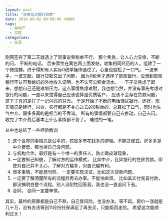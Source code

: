```yaml
---
layout: post
title: "买房记之银行贷款"
date: 2016-09-02 00:00:00 +0000
tags: 
  - 房地产
  - 买房
categories:
  - 生活
---
```


  刚网签完了第二天就遇上了同事说零税单不行， 那个焦急，让人心力交瘁，不断的问， 不断的电话。
后来索性在篱笆网上面发帖，收集相同经历的人，组建了一个微信群。终于得知有人实际0税单操作通过了。心里也就松了一口气。
一波未平，一波又起，银行贷款又出了问题， 因为0税单才选择了邮政银行，没想到邮政银行不认可我媳妇的外地收入证明，也不认可公积金流水。
一下子又焦虑了起来，想想自己还是难堪压力。这点事情焦虑难耐，我也想当然，并没有事先考虑过银行的问题，一直以来觉得自己应该也算是优质客户，
应该不会存在贷款问题，这下子真的是打了一记闪亮的耳光。
于是开始了不断的电话骚扰银行，还好，现实情况是建行，兴业，农行都是不关心过去的0税单的，总算松了口气，同时也生气中介。房多多真的是相当的不靠谱。
所有的事情都要自己去推动，自己去问。收完了中介费后基本上什么事情都不管了。
难过的一笔。

从中也总结了一些经验教训

1. 这个世界的事情总是公平的，花钱多有花钱多的道理。不能贪便宜。房多多是中介费低，那也得自己没问题。
2. 与机构合作，最好是有一个唯一的责任人。防止踢皮球现象，
3. 一定要知己知彼，了解对方的运作模式， 比如中介，比如银行的住房贷款。即使对自己并不关心，了解对方越多，对自己越有利。
4. 很多事情，不能想当然， 一定要实现求证。比如这次贷款问题。
5. 一定要了解清楚所有的流程后再去办事。不能怕麻烦。 比如其实付完首付款，都没搞明白整个流程。别人没耐性回答我，我也没一直追问下去。
6. 合同， 合同一定要审慎。


其实，最终的原罪都是自己不熟，自己冒风险。也没办法，等不起。房价一涨就是几十万，没有办法等到11月份社保满足了再去买，只能铤而走险。
希望这次能顺利过关！